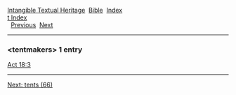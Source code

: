 [Intangible Textual Heritage](../../index)  [Bible](../index) 
[Index](index)   
[t Index](_t_)  
  [Previous](c11396)  [Next](c11398) 

------------------------------------------------------------------------

### &lt;tentmakers&gt; 1 entry

[Act 18:3](../kjv/act018.htm#003)  

------------------------------------------------------------------------

[Next: tents (66)](c11398)
